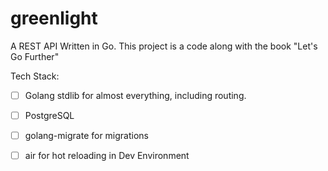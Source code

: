 # greenlight

A REST API Written in Go. This project is a code along with the book "Let's Go Further"

Tech Stack:
- [ ] Golang stdlib for almost everything, including routing.
- [ ] PostgreSQL
- [ ] golang-migrate for migrations
- [ ] air for hot reloading in Dev Environment

